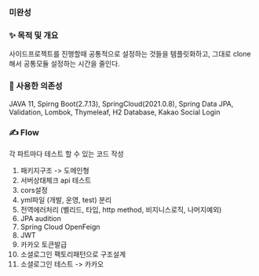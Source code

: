 ### 미완성

### ✨ 목적 및 개요
사이드프로젝트를 진행할때 공통적으로 설정하는 것들을 템플릿화하고, 그대로 clone해서 공통모듈 설정하는 시간을 줄인다.


### 🔨 사용한 의존성
JAVA 11, Spirng Boot(2.7.13), SpringCloud(2021.0.8), Spring Data JPA, Validation, Lombok, Thymeleaf, H2 Database, Kakao Social Login


### ✍ Flow
각 파트마다 테스트 할 수 있는 코드 작성

1. 패키지구조 -> 도메인형
2. 서버상태체크 api 테스트
3. cors설정
4. yml파일 (개발, 운영, test) 분리
5. 전역에러처리 (벨리드, 타입, http method, 비지니스로직, 나머지예외)
6. JPA audition
7. Spring Cloud OpenFeign
8. JWT
9. 카카오 토큰발급
10. 소셜로그인 팩토리패턴으로 구조설계
11. 소셜로그인 테스트 -> 카카오
